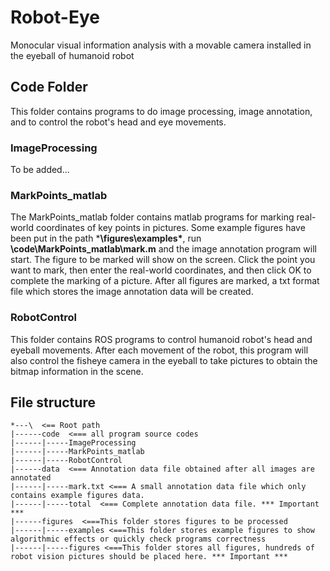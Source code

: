# Robot-Eye
Monocular visual information analysis with a movable camera installed in the eyeball of humanoid robot

## Code Folder

This folder contains programs to do image processing, image annotation, and to control the robot's head and eye movements.

### ImageProcessing

To be added...

### MarkPoints_matlab

The MarkPoints_matlab folder contains matlab programs for marking real-world coordinates of key points in pictures. Some example figures have been put in the path ***\figures\examples\***, run **\code\MarkPoints_matlab\mark.m** and the image annotation program will start. The figure to be marked will show on the screen. Click the point you want to mark, then enter the real-world coordinates, and then click OK to complete the marking of a picture. After all figures are marked, a txt format file which stores the image annotation data will be created.

### RobotControl

This folder contains ROS programs to control humanoid robot's head and eyeball movements. After each movement of the robot, this program will also control the fisheye camera in the eyeball to take pictures to obtain the bitmap information in the scene.

## File structure

```
*---\  <== Root path
|------code  <=== all program source codes
|------|-----ImageProcessing
|------|-----MarkPoints_matlab
|------|-----RobotControl
|------data  <=== Annotation data file obtained after all images are annotated
|------|-----mark.txt <=== A small annotation data file which only contains example figures data.
|------|-----total  <=== Complete annotation data file. *** Important ***
|------figures  <===This folder stores figures to be processed
|------|-----examples <===This folder stores example figures to show algorithmic effects or quickly check programs correctness
|------|-----figures <===This folder stores all figures, hundreds of robot vision pictures should be placed here. *** Important ***
```

